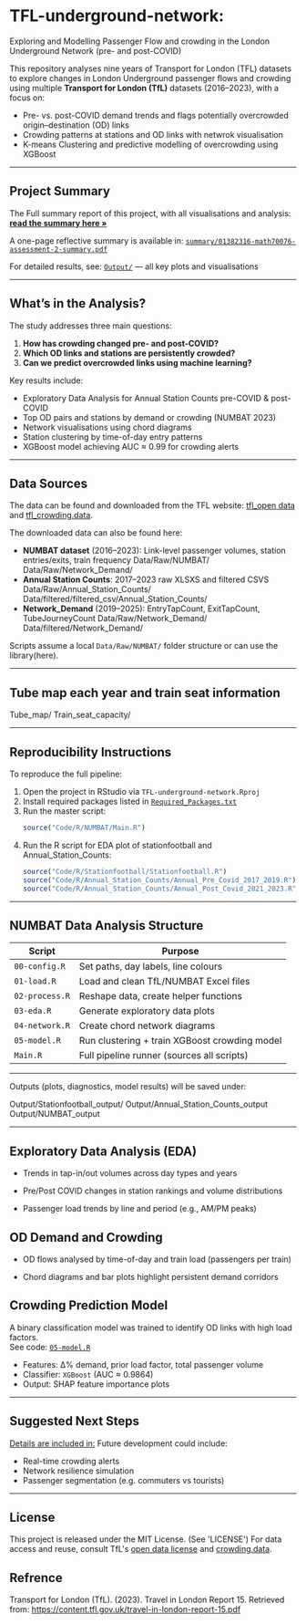 # TFL-underground-network: 

Exploring and Modelling Passenger Flow and crowding in the London Underground Network (pre- and post-COVID)

This repository analyses nine years of Transport for London (TFL) datasets to explore changes in London Underground passenger flows and crowding using multiple **Transport for London (TfL)** datasets (2016–2023), with a focus on:
- Pre- vs. post-COVID demand trends and flags potentially overcrowded origin–destination (OD) links
- Crowding patterns at stations and OD links with netwrok visualisation
- K-means Clustering and predictive modelling of overcrowding using XGBoost


---


## Project Summary

The Full summary report of this project, with all visualisations and analysis:
**[read the summary here »](Summary_report.md)**

A one-page reflective summary is available in:
[`summary/01382316-math70076-assessment-2-summary.pdf`](summary/01382316-math70076-assessment-2-summary.pdf)

For detailed results, see:
[`Output/`](Output/) — all key plots and visualisations

---


## What’s in the Analysis?

The study addresses three main questions:
1. **How has crowding changed pre- and post-COVID?**  
2. **Which OD links and stations are persistently crowded?**  
3. **Can we predict overcrowded links using machine learning?**

Key results include:
- Exploratory Data Analysis for Annual Station Counts pre-COVID & post-COVID
- Top OD pairs and stations by demand or crowding (NUMBAT 2023)
- Network visualisations using chord diagrams
- Station clustering by time-of-day entry patterns
- XGBoost model achieving AUC ≈ 0.99 for crowding alerts


---

## Data Sources

The data can be found and downloaded from the TFL website:
[tfl_open data](https://tfl.gov.uk/info-for/open-data-users/) and
[tfl_crowding.data](https://crowding.data.tfl.gov.uk/).

The downloaded data can also be found here:
- **NUMBAT dataset** (2016–2023): Link-level passenger volumes, station entries/exits, train frequency
    Data/Raw/NUMBAT/
    Data/Raw/Network_Demand/
- **Annual Station Counts**: 2017–2023 raw XLSXS and filtered CSVS
    Data/Raw/Annual_Station_Counts/
    Data/filtered/filtered_csv/Annual_Station_Counts/
- **Network_Demand** (2019–2025): EntryTapCount, ExitTapCount, TubeJourneyCount
    Data/Raw/Network_Demand/
    Data/filtered/Network_Demand/

Scripts assume a local `Data/Raw/NUMBAT/` folder structure or can use the library(here).

---

## Tube map each year and train seat information

Tube_map/
Train_seat_capacity/

---


## Reproducibility Instructions

To reproduce the full pipeline:

1. Open the project in RStudio via `TFL-underground-network.Rproj`
2. Install required packages listed in [`Required_Packages.txt`](Required_Packages.txt)
3. Run the master script:  
   ```r
   source("Code/R/NUMBAT/Main.R")
4. Run the R script for EDA plot of stationfootball and Annual_Station_Counts:
   ```r
   source("Code/R/Stationfootball/Stationfootball.R")
   source("Code/R/Annual_Station_Counts/Annual_Pre_Covid_2017_2019.R")
   source("Code/R/Annual_Station_Counts/Annual_Post_Covid_2021_2023.R")

---


## NUMBAT Data Analysis Structure

| Script              | Purpose                                                                 |
|---------------------|-------------------------------------------------------------------------|
| `00-config.R`       | Set paths, day labels, line colours                                     |
| `01-load.R`         | Load and clean TfL/NUMBAT Excel files                                   |
| `02-process.R`      | Reshape data, create helper functions                                   |
| `03-eda.R`          | Generate exploratory data plots                                         |
| `04-network.R`      | Create chord network diagrams                                           |
| `05-model.R`        | Run clustering + train XGBoost crowding model                           |
| `Main.R`            | Full pipeline runner (sources all scripts)                             |


---

Outputs (plots, diagnostics, model results) will be saved under:

Output/Stationfootball_output/
Output/Annual_Station_Counts_output
Output/NUMBAT_output


---

##  Exploratory Data Analysis (EDA)

- Trends in tap-in/out volumes across day types and years

- Pre/Post COVID changes in station rankings and volume distributions

- Passenger load trends by line and period (e.g., AM/PM peaks)

##  OD Demand and Crowding

- OD flows analysed by time-of-day and train load (passengers per train)

- Chord diagrams and bar plots highlight persistent demand corridors

## Crowding Prediction Model

A binary classification model was trained to identify OD links with high load factors.  
See code: [`05-model.R`](05-model.R)

  - Features: Δ% demand, prior load factor, total passenger volume
  - Classifier: `XGBoost` (AUC ≈ 0.9864)
  - Output: SHAP feature importance plots


---

## Suggested Next Steps
[Details are included in:](Summary_report.md)
Future development could include:
- Real-time crowding alerts  
- Network resilience simulation  
- Passenger segmentation (e.g. commuters vs tourists)

---

## License

This project is released under the MIT License. (See 'LICENSE')
For data access and reuse, consult TfL's [open data license](https://tfl.gov.uk/info-for/open-data-users/) and [crowding.data](https://crowding.data.tfl.gov.uk/).


## Refrence

Transport for London (TfL). (2023). Travel in London Report 15. Retrieved from: https://content.tfl.gov.uk/travel-in-london-report-15.pdf
